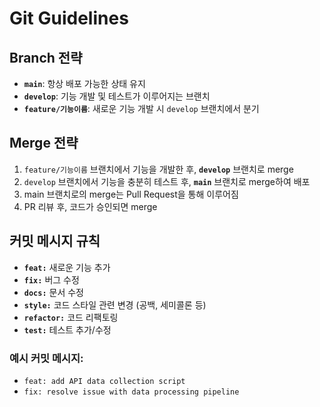 # Git Guidelines

## Branch 전략
- **`main`**: 항상 배포 가능한 상태 유지
- **`develop`**: 기능 개발 및 테스트가 이루어지는 브랜치
- **`feature/기능이름`**: 새로운 기능 개발 시 `develop` 브랜치에서 분기
  
## Merge 전략
1. `feature/기능이름` 브랜치에서 기능을 개발한 후, **`develop`** 브랜치로 merge
2. `develop` 브랜치에서 기능을 충분히 테스트 후, **`main`** 브랜치로 merge하여 배포
3. main 브랜치로의 merge는 Pull Request을 통해 이루어짐
4. PR 리뷰 후, 코드가 승인되면 merge

## 커밋 메시지 규칙
- **`feat:`** 새로운 기능 추가
- **`fix:`** 버그 수정
- **`docs:`** 문서 수정
- **`style:`** 코드 스타일 관련 변경 (공백, 세미콜론 등)
- **`refactor:`** 코드 리팩토링
- **`test:`** 테스트 추가/수정

### 예시 커밋 메시지:
- `feat: add API data collection script`
- `fix: resolve issue with data processing pipeline`